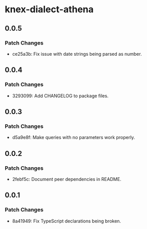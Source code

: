 # knex-dialect-athena

## 0.0.5

### Patch Changes

- ce25a3b: Fix issue with date strings being parsed as number.

## 0.0.4

### Patch Changes

- 3293099: Add CHANGELOG to package files.

## 0.0.3

### Patch Changes

- d5a9e8f: Make queries with no parameters work properly.

## 0.0.2

### Patch Changes

- 2febf5c: Document peer dependencies in README.

## 0.0.1

### Patch Changes

- 8a41949: Fix TypeScript declarations being broken.
